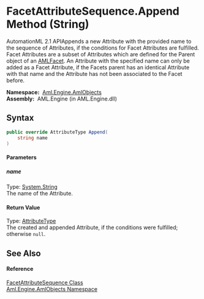 FacetAttributeSequence.Append Method (String)
=============================================
AutomationML 2.1 APIAppends a new Attribute with the provided name to the sequence of Attributes, if the conditions for Facet Attributes are fulfilled. Facet Attributes are a subset of Attributes which are defined for the Parent object of an [AMLFacet][1]. An Attribute with the specified name can only be added as a Facet Attribute, if the Facets parent has an identical Attribute with that name and the Attribute has not been associated to the Facet before.

  **Namespace:**  [Aml.Engine.AmlObjects][2]  
  **Assembly:**  AML.Engine (in AML.Engine.dll)

Syntax
------

```csharp
public override AttributeType Append(
	string name
)
```

#### Parameters

##### *name*
Type: [System.String][3]  
The name of the Attribute.

#### Return Value
Type: [AttributeType][4]  
The created and appended Attribute, if the conditions were fulfilled; otherwise `null`.

See Also
--------

#### Reference
[FacetAttributeSequence Class][5]  
[Aml.Engine.AmlObjects Namespace][2]  

[1]: ../AMLFacet/README.md
[2]: ../README.md
[3]: https://docs.microsoft.com/dotnet/api/system.string
[4]: ../../Aml.Engine.CAEX/AttributeType/README.md
[5]: README.md
[6]: https://www.automationml.org
[7]: ../../icons/logoShade.png